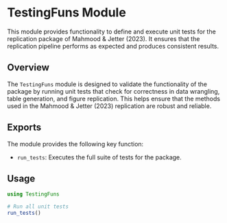 # TestingFuns Module

This module provides functionality to define and execute unit tests for the replication package 
of Mahmood & Jetter (2023). It ensures that the replication pipeline performs as expected and 
produces consistent results.

## Overview

The `TestingFuns` module is designed to validate the functionality of the package by running 
unit tests that check for correctness in data wrangling, table generation, and figure replication. 
This helps ensure that the methods used in the Mahmood & Jetter (2023) replication are robust and reliable.

## Exports

The module provides the following key function:
- `run_tests`: Executes the full suite of tests for the package.

## Usage

```julia
using TestingFuns

# Run all unit tests
run_tests()
```